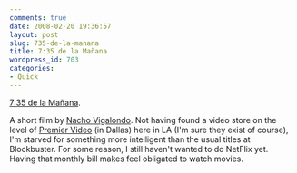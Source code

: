 ```yaml
---
comments: true
date: 2008-02-20 19:36:57
layout: post
slug: 735-de-la-manana
title: 7:35 de la Mañana
wordpress_id: 703
categories:
- Quick
---
```


[7:35 de la Mañana](http://www.youtube.com/watch?v=HTrT-gS_C3M&eurl=http://whythatsdelightful.wordpress.com/).

A short film by [Nacho Vigalondo](http://www.imdb.com/name/nm1443023/). Not having found a video store on the level of [Premier Video](http://www.yelp.com/biz/premiere-video-dallas) (in Dallas) here in LA (I'm sure they exist of course), I'm starved for something more intelligent than the usual titles at Blockbuster. For some reason, I still haven't wanted to do NetFlix yet. Having that monthly bill makes feel obligated to watch movies.
